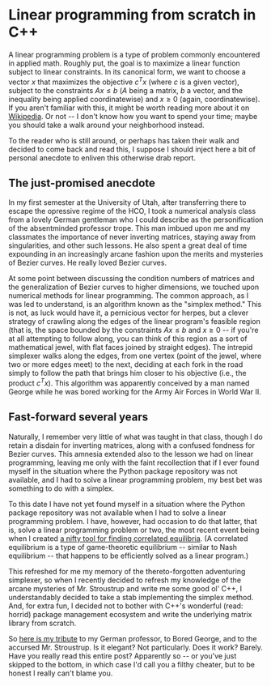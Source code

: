 <script lang="ts">
</script>

<!-- DATE: 2023-05-12 -->
<!-- TAGS: math, programming -->
# Linear programming from scratch in C&#43;&#43;

A linear programming problem is a type of problem commonly encountered in applied math. Roughly put, the goal is to maximize a linear function subject to linear constraints. <!-- HIDE --> In its canonical form, we want to choose a vector $x$ that maximizes the objective $c^T x$ (where $c$ is a given vector), subject to the constraints $A x \leq b$ ($A$ being a matrix, $b$ a vector, and the inequality being applied coordinatewise) and $x \geq 0$ (again, coordinatewise). <!-- ENDHIDE --> If you aren't familiar with this, it might be worth reading more about it on [Wikipedia](https://en.wikipedia.org/wiki/Linear_programming). Or not -- I don't know how you want to spend your time; maybe you should take a walk around your neighborhood instead.

<!-- ENDPREVIEW -->


To the reader who is still around, or perhaps has taken their walk and decided to come back and read this, I suppose I should inject here a bit of personal anecdote to enliven this otherwise drab report.

## The just-promised anecdote

In my first semester at the University of Utah, after transferring there to escape the opressive regime of the HCO, I took a numerical analysis class from a lovely German gentleman who I could describe as the personification of the absentminded professor trope. This man imbued upon me and my classmates the importance of never inverting matrices, staying away from singularities, and other such lessons. He also spent a great deal of time expounding in an increasingly arcane fashion upon the merits and mysteries of Bezier curves. He really loved Bezier curves.

At some point between discussing the condition numbers of matrices and the generalization of Bezier curves to higher dimensions, we touched upon numerical methods for linear programming. The common approach, as I was led to understand, is an algorithm known as the "simplex method." This is not, as luck would have it, a pernicious vector for herpes, but a clever strategy of crawling along the edges of the linear program's feasible region (that is, the space bounded by the constraints $Ax \leq b$ and $x \geq 0$ -- if you're at all attempting to follow along, you can think of this region as a sort of mathematical jewel, with flat faces joined by straight edges). The intrepid simplexer walks along the edges, from one vertex (point of the jewel, where two or more edges meet) to the next, deciding at each fork in the road simply to follow the path that brings him closer to his objective (i.e., the product $c^T x$). This algorithm was apparently conceived by a man named George while he was bored working for the Army Air Forces in World War II.

## Fast-forward several years

Naturally, I remember very little of what was taught in that class, though I do retain a disdain for inverting matrices, along with a confused fondness for Bezier curves. This amnesia extended also to the lesson we had on linear programming, leaving me only with the faint recollection that if I ever found myself in the situation where the Python package repository was not available, and I had to solve a linear programming problem, my best bet was something to do with a simplex.

To this date I have not yet found myself in a situation where the Python package repository was not available when I had to solve a linear programming problem. I have, however, had occasion to do that latter, that is, solve a linear programming problem or two, the most recent event being when I created [a nifty tool for finding correlated equilibria](https://github.com/quevivasbien/CorrelatedEquilibria.jl). (A correlated equilibrium is a type of game-theoretic equilibrium -- similar to Nash equilibrium -- that happens to be efficiently solved as a linear program.)

This refreshed for me my memory of the thereto-forgotten adventuring simplexer, so when I recently decided to refresh my knowledge of the arcane mysteries of Mr. Stroustrup and write me some good ol' C++, I understandably decided to take a stab implementing the simplex method. And, for extra fun, I decided not to bother with C++'s wonderful (read: horrid) package management ecosystem and write the underlying matrix library from scratch.

So [here is my tribute](https://github.com/quevivasbien/simplexer) to my German professor, to Bored George, and to the accursed Mr. Stroustrup. Is it elegant? Not particularly. Does it work? Barely. Have you really read this entire post? Apparently so -- or you've just skipped to the bottom, in which case I'd call you a filthy cheater, but to be honest I really can't blame you.